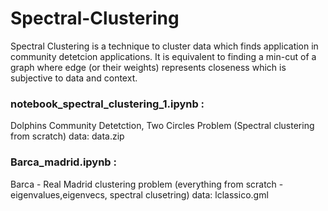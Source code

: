 # Spectral-Clustering
Spectral Clustering is a technique to cluster data which finds application in community detetcion applications. It is equivalent to finding a min-cut of a graph where edge (or their weights) represents closeness which is subjective to data and context.
### notebook_spectral_clustering_1.ipynb : 
Dolphins Community Detetction, Two Circles Problem (Spectral clustering from scratch)
data: data.zip
### Barca_madrid.ipynb : 
Barca - Real Madrid clustering problem (everything from scratch - eigenvalues,eigenvecs, spectral clusetring)
data: lclassico.gml

